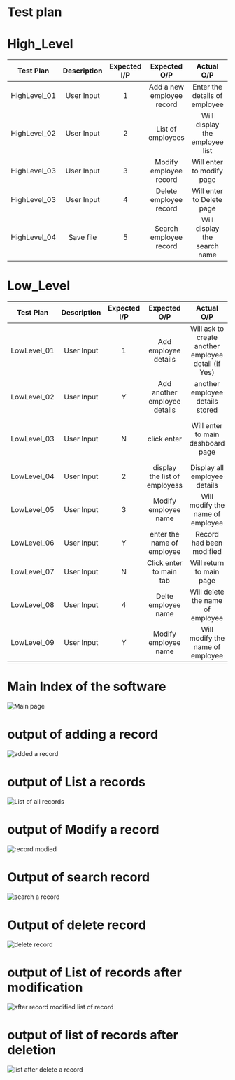 # Test plan
# High_Level
Test Plan | Description | Expected I/P | Expected O/P | Actual O/P | Type of Test 
|:--:|:--:|:--:|:--:|:--:|:--:|
| HighLevel_01| User Input | 1 | Add a new employee record | Enter the details of employee | Main dashboard test |
| HighLevel_02| User Input | 2 | List of employees | Will display the employee list |saving the file|
| HighLevel_03| User Input | 3 | Modify employee record | Will enter to modify page |will save in File|
| HighLevel_03| User Input | 4 | Delete employee record | Will enter to Delete page |will save in File|
| HighLevel_04| Save file | 5 | Search employee record | Will display the search name  | search the record |

# Low_Level
Test Plan | Description | Expected I/P | Expected O/P | Actual O/P | Type of Test 
|:--:|:--:|:--:|:--:|:--:|:--:|
| LowLevel_01| User Input | 1 | Add employee details | Will ask to create another employee detail (if Yes) |Save the details in list|
| LowLevel_02| User Input | Y |Add another employee details| another employee details stored |Save the details in list|
| LowLevel_03| User Input | N | click enter | Will enter to main dashboard page |Will comeback to dashboard page|
| LowLevel_04| User Input | 2 | display the list of employess | Display all employee details|Display test|
| LowLevel_05| User Input | 3 | Modify employee name | Will modify the name of employee |Modify test|
| LowLevel_06| User Input | Y | enter the name of employee | Record had been modified |Modify test|
| LowLevel_07| User Input | N | Click enter to main tab | Will return to main page |Modify test|
| LowLevel_08| User Input | 4 | Delte employee name | Will delete the name of employee |Delete test|
| LowLevel_09| User Input | Y | Modify employee name | Will modify the name of employee |Modify test|



# Main Index of the software 

![Main page](https://user-images.githubusercontent.com/82767035/153038074-85930787-15ba-4b68-8646-398fb6c301a1.PNG)

# output of adding a record 

![added a record](https://user-images.githubusercontent.com/82767035/153037924-31ea7e33-2045-424b-be9a-aa4d82c4797e.PNG)

# output of List a records

![List of all records](https://user-images.githubusercontent.com/82767035/153038051-7ee654a2-a979-471f-a96f-b8aa349efe50.PNG)

# output of Modify a record

![record modied](https://user-images.githubusercontent.com/82767035/153038096-b09495ce-57b1-4ca3-8d2b-d5eca5558f39.PNG)

# Output of search record 

![search a record](https://user-images.githubusercontent.com/82767035/153038109-e6f8a5c7-509d-4c14-819d-0e0cdc4dbeda.PNG)

# Output of delete record 

![delete record](https://user-images.githubusercontent.com/82767035/153038013-262f4bee-53af-4043-9a94-56b4fbec5031.PNG)

# output of List of records after modification 

![after record modified list of record](https://user-images.githubusercontent.com/82767035/153037953-99f455b0-53ad-4507-98de-9ada6d43dd87.PNG)

# output of list of records after deletion 

![list after delete a record](https://user-images.githubusercontent.com/82767035/153038030-aa86c735-76dc-47d1-b197-d5ae647b5b77.PNG)




